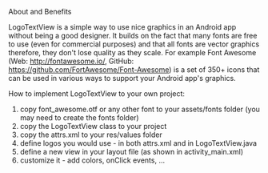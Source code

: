 About and Benefits

LogoTextView is a simple way to use nice graphics in an Android app without being a good designer. 
It builds on the fact that many fonts are free to use (even for commercial purposes) and that all fonts are vector graphics therefore, they don't lose quality as they scale.
For example Font Awesome (Web: http://fontawesome.io/, GitHub: https://github.com/FortAwesome/Font-Awesome) is a set of 350+ icons that can be used in various ways to support your Android app's graphics.

How to implement LogoTextView to your own project:

1. copy font_awesome.otf or any other font to your assets/fonts folder (you may need to create the fonts folder)
2. copy the LogoTextView class to your project
3. copy the attrs.xml to your res/values folder
4. define logos you would use - in both attrs.xml and in LogoTextView.java
5. define a new view in your layout file (as shown in activity_main.xml)
6. customize it - add colors, onClick events, ...

